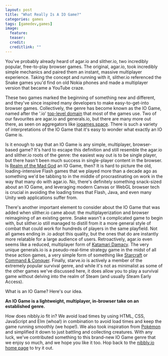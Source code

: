 ```yaml
---
layout: post
title: "What Really Is A IO Game?"
categories: games
tags: [gamedev,games]
image:
  feature:
  teaser:
  credit:
  creditlink: ""
---
```


You've probably already heard of agar.io and slither.io, two incredibly popular, free-to-play browser games. The original, agar.io, took incredibly simple mechanics and paired them an instant, massive multiplayer experience. Taking the concept and running with it, slither.io referenced the Snake games you'd find on old Nokia phones and made a multiplayer version that became a YouTube craze.

These two games marked the beginning of something new and different, and they've since inspired many developers to make easy-to-get-into browser games. Collectively, the genre has become known as the IO Game, named after the '.io' [top-level domain](https://en.wikipedia.org/wiki/Top-level_domain) that most of the games use. Two of our favourites are agar.io and generals.io, but there are many more out there, as seen on aggregators like [iogames.space](http://iogames.space). There is such a variety of interpretations of the IO Game that it's easy to wonder what exactly an IO Game is.

Is it enough to say that an IO Game is any simple, multiplayer, browser-based game? It's hard to escape this definition and still resemble the agar.io and slither.io roots of the genre: the easiest way out is to be single player, but there hasn't been much success in single-player content in the browser. Is [Realm of the Mad God](http://www.realmofthemadgod.com/) an IO Game, then? It is hard to picture the old, loading-intensive Flash games that we played more than a decade ago as something we'd be tabbing to in the middle of procrastinating on work in the way that many do with agar.io. No, there's definitely something snack-sized about an IO Game, and leveraging modern Canvas or WebGL browser tech is crucial in avoiding the loading times that Flash, Java, and even many Unity web applications suffer from.

There's another important element to consider about the IO Game that was added when slither.io came about: the multiplayerization and browser reimagining of an existing genre. Snake wasn't a complicated game to begin with, but slither.io still managed to distill from it a more general style of combat that could work for hundreds of players in the same playfield. Not all games ending in .io adopt this quality, but the ones that do are instantly more relatable for a large audience of users. Retroactively, agar.io even seems like a reduced, multiplayer form of [Katamari Damacy](https://www.giantbomb.com/katamari-damacy/3025-402/). The very unique generals.io is a pseudo-real-time strategy game in the midst of all these action games, a very simple form of something like [Starcraft](https://www.giantbomb.com/starcraft/3025-326/) or [Command & Conquer](https://www.giantbomb.com/command-conquer/3025-98/). Finally, starve.io is actively a member of the extremely popular survival genre, and while it's not as minimalist as some of the other games we've discussed here, it does allow you to play a survival game without delving into the realm of Steam (and usually Steam Early Access).

What is an IO Game? Here's our idea.

**An IO Game is a lightweight, multiplayer, in-browser take on an established genre.**

How does nibbly.io fit in? We avoid load times by using HTML, CSS, JavaScript and Elm (whoa!) in combination to avoid load times and keep the game running smoothly (we hope!). We also took inspiration from [Pokémon](https://www.giantbomb.com/pokemon/3025-452/) and simplified it down to just battling and collecting creatures. With any luck, we've contributed something to this brand-new IO Game genre that we enjoy so much, and we hope you like it too. Hop back to the [nibbly.io home page](http://nibbly.io) to try it out.
